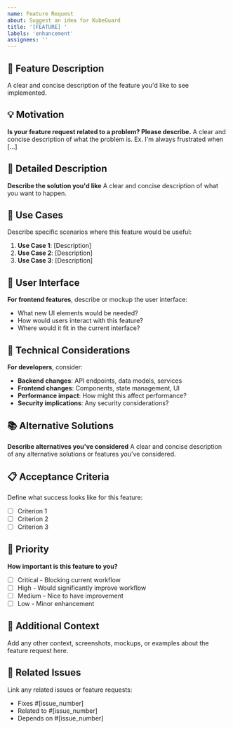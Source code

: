 ```yaml
---
name: Feature Request
about: Suggest an idea for KubeGuard
title: '[FEATURE] '
labels: 'enhancement'
assignees: ''
---
```


## 🚀 Feature Description
A clear and concise description of the feature you'd like to see implemented.

## 💡 Motivation
**Is your feature request related to a problem? Please describe.**
A clear and concise description of what the problem is. Ex. I'm always frustrated when [...]

## 📝 Detailed Description
**Describe the solution you'd like**
A clear and concise description of what you want to happen.

## 🎯 Use Cases
Describe specific scenarios where this feature would be useful:
1. **Use Case 1**: [Description]
2. **Use Case 2**: [Description]
3. **Use Case 3**: [Description]

## 🎨 User Interface
**For frontend features**, describe or mockup the user interface:
- What new UI elements would be needed?
- How would users interact with this feature?
- Where would it fit in the current interface?

## 🔧 Technical Considerations
**For developers**, consider:
- **Backend changes**: API endpoints, data models, services
- **Frontend changes**: Components, state management, UI
- **Performance impact**: How might this affect performance?
- **Security implications**: Any security considerations?

## 📚 Alternative Solutions
**Describe alternatives you've considered**
A clear and concise description of any alternative solutions or features you've considered.

## 📋 Acceptance Criteria
Define what success looks like for this feature:
- [ ] Criterion 1
- [ ] Criterion 2
- [ ] Criterion 3

## 🌟 Priority
**How important is this feature to you?**
- [ ] Critical - Blocking current workflow
- [ ] High - Would significantly improve workflow
- [ ] Medium - Nice to have improvement
- [ ] Low - Minor enhancement

## 📖 Additional Context
Add any other context, screenshots, mockups, or examples about the feature request here.

## 🔗 Related Issues
Link any related issues or feature requests:
- Fixes #[issue_number]
- Related to #[issue_number]
- Depends on #[issue_number]
